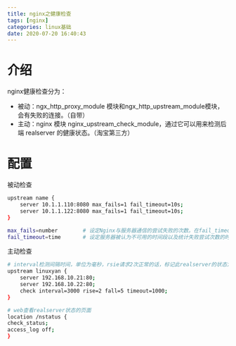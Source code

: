 ```yaml
---
title: nginx之健康检查
tags: [nginx]
categories: linux基础
date: 2020-07-20 16:40:43
---
```


# 介绍

nginx健康检查分为：

- 被动：ngx_http_proxy_module 模块和ngx_http_upstream_module模块，会有失败的连接。（自带）
- 主动：nginx 模块 nginx_upstream_check_module，通过它可以用来检测后端 realserver 的健康状态。（淘宝第三方）

# 配置

被动检查

```bash
upstream name {
    server 10.1.1.110:8080 max_fails=1 fail_timeout=10s;
    server 10.1.1.122:8080 max_fails=1 fail_timeout=10s;
}

max_fails=number        # 设定Nginx与服务器通信的尝试失败的次数。在fail_timeout参数定义的时间段内，如果失败的次数达到此值，Nginx就认为服务器不可用。在下一个fail_timeout时间段，服务器不会再被尝试。 失败的尝试次数默认是1。设为0就会停止统计尝试次数，认为服务器是一直可用的。 你可以通过指令proxy_next_upstream、fastcgi_next_upstream和 memcached_next_upstream来配置什么是失败的尝试。 默认配置时，http_404状态不被认为是失败的尝试。
fail_timeout=time       # 设定服务器被认为不可用的时间段以及统计失败尝试次数的时间段。在这段时间中，服务器失败次数达到指定的尝试次数，服务器就被认为不可用。默认情况下，该超时时间是10秒。
```

主动检查

```bash
# interval检测间隔时间，单位为毫秒，rsie请求2次正常的话，标记此realserver的状态为up，fall表示请求5次都失败的情况下，标记此realserver的状态为down，timeout为超时时间，单位为毫秒。
upstream linuxyan {
    server 192.168.10.21:80;
    server 192.168.10.22:80;
    check interval=3000 rise=2 fall=5 timeout=1000;
}

# web查看realserver状态的页面
location /nstatus {
check_status;
access_log off;
}
```